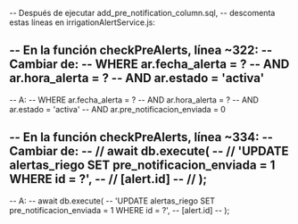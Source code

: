 -- Después de ejecutar add_pre_notification_column.sql, 
-- descomenta estas líneas en irrigationAlertService.js:

-- En la función checkPreAlerts, línea ~322:
-- Cambiar de:
-- WHERE ar.fecha_alerta = ? 
-- AND ar.hora_alerta = ?
-- AND ar.estado = 'activa'
-- 
-- A:
-- WHERE ar.fecha_alerta = ? 
-- AND ar.hora_alerta = ?
-- AND ar.estado = 'activa'
-- AND ar.pre_notificacion_enviada = 0

-- En la función checkPreAlerts, línea ~334:
-- Cambiar de:
-- // await db.execute(
-- //   'UPDATE alertas_riego SET pre_notificacion_enviada = 1 WHERE id = ?',
-- //   [alert.id]
-- // );
-- 
-- A:
-- await db.execute(
--   'UPDATE alertas_riego SET pre_notificacion_enviada = 1 WHERE id = ?',
--   [alert.id]
-- );
